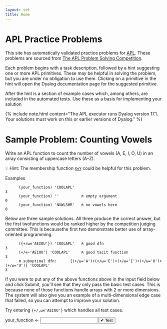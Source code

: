 ```yaml
---
layout: set
title: Home
---
```

# APL Practice Problems

This site has automatically validated practice problems for [APL](https://aplwiki.com). These problems are sourced from [The APL Problem Solving Competition](https://www.dyalog.com/student-competition.htm).

Each problem begins with a task description, followed by a hint suggesting one or more APL primitives. These may be helpful in solving the problem, but you are under no obligation to use them. Clicking on a primitive in the hint will open the Dyalog documentation page for the suggested primitive.

After the hint is a section of example cases which, among others, are included in the automated tests. Use these as a basis for implementing your solution

{% include note.html content="The APL executor runs Dyalog version 17.1. Your solutions must work on this or earlier versions of Dyalog." %}

# Sample Problem: Counting Vowels

Write an APL function to count the number of vowels (A, E, I, O, U) in an array consisting of uppercase letters (A–Z).

💡 Hint: The membership function [`X∊Y`](http://help.dyalog.com/latest/#Language/Primitive%20Functions/Membership.htm) could be helpful for this problem.

Examples

```APL
      (your_function) 'COOLAPL'
3
      (your_function) ''          ⍝ empty argument
0
      (your_function) 'NVWLSHR'   ⍝ no vowels here
0
```

Below are three sample solutions. All three produce the correct answer, but the first twofunctions would be ranked higher by the competition judging committee. This is becausethe first two demonstrate better use of array-oriented programming.

```APL
      ({+/⍵∊'AEIOU'}) 'COOLAPL'   ⍝ good dfn
3
      (+/∊∘'AEIOU') 'COOLAPL'     ⍝ good tacit function
3
      ⍝ suboptimal dfn:      {(+/⍵='A')+(+/⍵='E')+(+/⍵='I')+(+/⍵='O')+(+/⍵='U')} 'COOLAPL'
3
```

If you were to put any of the above functions above in the input field below and click Submit, you'll see that they only pass the basic test cases. This is because none of those functions handle arrays with 2 or more dimensions. The system will also give you an example of a multi-dimensional edge case that failed, so you can attempt to improve your solution.

Try entering `{+/,⍵∊'AEIOU'}` which handles all test cases.

<script>
    testCases = {"P0_Sample_Problem": {"a": ["'COOLAPL'","''","'NVWLSHR'","{⍵[?⍨≢⍵]}'AEIOU',⎕A[?26⍴⍨9+?16]"],"b": ["2 3⍴'APLYES'","⎕A[?26⍴⍨1+?2⍴⍨1+?2]","''⍴⍨¯1+?⍨3"],"f": "{+/,⍵∊'AEIOU'}","p": "{⊃⍣(1=≢,⍵)⊢⍵}"}};
</script>

<div class="pdiv"><span>your_function ← </span><input id="P0_Sample_Problem_Input"><button onclick="submitSolution('P0_Sample_Problem')">✔ Test</button></div>
<div id="P0_Sample_Problem_Output" class="tioOutput"></div>